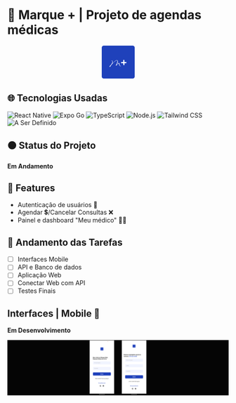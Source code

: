 # 📝 Marque + | Projeto de agendas médicas 

<div align="center">
<img src="src/assets/LogoMplus.png" width="75px">
</div>

## 🌐 Tecnologias Usadas

![React Native](https://img.shields.io/badge/React%20Native-61DAFB?style=flat&logo=react&logoColor=white)
![Expo Go](https://img.shields.io/badge/Expo%20Go-000020?style=flat&logo=expo&logoColor=white)
![TypeScript](https://img.shields.io/badge/TypeScript-007ACC?style=flat&logo=typescript&logoColor=white)
![Node.js](https://img.shields.io/badge/Node.js-339933?style=flat&logo=node.js&logoColor=white)
![Tailwind CSS](https://img.shields.io/badge/Tailwind%20CSS-06B6D4?style=flat&logo=tailwindcss&logoColor=white)
![A Ser Definido](https://img.shields.io/badge/Status-A%20Ser%20Definido-lightgrey?style=flat)

## 🟠 Status do Projeto
**Em Andamento**

## 🔗 Features
- Autenticação de usuários 🚀
- Agendar 💲/Cancelar Consultas ❌
- Painel e dashboard "Meu médico" 🧑‍⚕️

## 🍃 Andamento das Tarefas
- [ ] Interfaces Mobile
- [ ] API e Banco de dados
- [ ] Aplicação Web
- [ ] Conectar Web com API
- [ ] Testes Finais

## Interfaces | Mobile 📱
**Em Desenvolvimento**

<img src="src/assets/InterfacesMobileDev.png">
